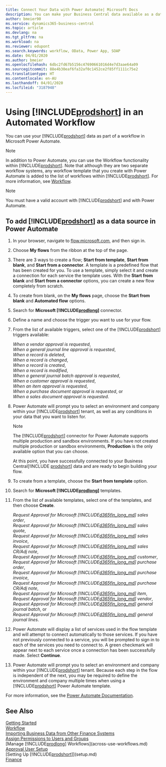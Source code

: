 ```yaml
---
title: Connect Your Data with Power Automate| Microsoft Docs
description: You can make your Business Central data available as a data source and specify an OData URL of your web services to build an automated workflow.
author: bmeier90
ms.service: dynamics365-business-central
ms.topic: article
ms.devlang: na
ms.tgt_pltfrm: na
ms.workload: na
ms.reviewer: edupont
ms.search.keywords: workflow, OData, Power App, SOAP
ms.date: 04/01/2020
ms.author: bmeier
ms.openlocfilehash: 6dbc2fd67b5156c47690661016d4e7d3aae64a09
ms.sourcegitcommit: 88e4b30eaf6fa32af0c1452ce2f85ff1111c75e2
ms.translationtype: HT
ms.contentlocale: en-AU
ms.lasthandoff: 04/01/2020
ms.locfileid: "3187948"
---
```

# <a name="using-prodshort-in-an-automated-workflow"></a>Using [!INCLUDE[prodshort](includes/prodshort.md)] in an Automated Workflow

You can use your [!INCLUDE[prodshort](includes/prodshort.md)] data as part of a workflow in Microsoft Power Automate.

> [!NOTE]
> In addition to Power Automate, you can use the Workflow functionality within [!INCLUDE[prodshort](includes/prodshort.md)]. Note that although they are two separate workflow systems, any workflow template that you create with Power Automate is added to the list of workflows  within [!INCLUDE[prodshort](includes/prodshort.md)]. For more information, see [Workflow](across-workflow.md).  

> [!NOTE]  
> You must have a valid account with [!INCLUDE[prodshort](includes/prodshort.md)] and with Power Automate.  

## <a name="to-add-prodshort-as-a-data-source-in-power-automate"></a>To add [!INCLUDE[prodshort](includes/prodshort.md)] as a data source in Power Automate

1. In your browser, navigate to [flow.microsoft.com](https://flow.microsoft.com), and then sign in.
2. Choose **My flows** from the ribbon at the top of the page.
3. There are 3 ways to create a flow; **Start from template**, **Start from blank**, and **Start from a connector**. A template is a predefined flow that has been created for you. To use a template, simply select it and create a connection for each service the template uses. With the **Start from blank** and **Start from a connector** options, you can create a new flow completely from scratch.
4. To create from blank, on the **My flows** page, choose the **Start from blank** and **Automated flow** options.
5. Search for **Microsoft [!INCLUDE[prodlong](includes/prodlong.md)]** connector.
6. Define a name and choose the trigger you want to use for your flow.
7. From the list of available triggers, select one of the [!INCLUDE[prodshort](includes/prodshort.md)] triggers available:  

    *When a vendor approval is requested*,  
    *When a general journal line approval is requested*,  
    *When a record is deleted*,  
    *When a record is changed*,  
    *When a record is created*,  
    *When a record is modified*,  
    *When a general journal batch approval is requested*,  
    *When a customer approval is requested*,  
    *When an item approval is requested*,  
    *When a purchase document approval is requested*, or  
    *When a sales document approval is requested*.

8. Power Automate will prompt you to select an environment and company within your [!INCLUDE[prodshort](includes/prodshort.md)] tenant, as well as any conditions in your data that you want to listen for.

    > [!NOTE]
    > The [!INCLUDE[prodshort](includes/prodshort.md)] connector for Power Automate supports multiple production and sandbox environments. If you have not created multiple production or sandbox environments, **Production** is the only available option that you can choose.  

    At this point, you have successfully connected to your Business Central[!INCLUDE [prodshort](includes/prodshort.md)] data and are ready to begin building your flow.

9. To create from a template, choose the **Start from template** option.
10. Search for **Microsoft [!INCLUDE[prodlong](includes/prodlong.md)]** templates.
11. From the list of available templates, select one of the templates, and then choose **Create**.  

    *Request Approval for Microsoft [!INCLUDE[d365fin_long_md](includes/d365fin_long_md.md)] sales order*,  
    *Request Approval for Microsoft [!INCLUDE[d365fin_long_md](includes/d365fin_long_md.md)] sales quote*,  
    *Request Approval for Microsoft [!INCLUDE[d365fin_long_md](includes/d365fin_long_md.md)] sales invoice*,  
    *Request Approval for Microsoft [!INCLUDE[d365fin_long_md](includes/d365fin_long_md.md)] sales CR/Adj note*,  
    *Request Approval for Microsoft [!INCLUDE[d365fin_long_md](includes/d365fin_long_md.md)] customer*,  
    *Request Approval for Microsoft [!INCLUDE[d365fin_long_md](includes/d365fin_long_md.md)] purchase order*,  
    *Request Approval for Microsoft [!INCLUDE[d365fin_long_md](includes/d365fin_long_md.md)] purchase invoice*,  
    *Request Approval for Microsoft [!INCLUDE[d365fin_long_md](includes/d365fin_long_md.md)] purchase CR/Adj note*,  
    *Request Approval for Microsoft [!INCLUDE[d365fin_long_md](includes/d365fin_long_md.md)] item*,  
    *Request Approval for Microsoft [!INCLUDE[d365fin_long_md](includes/d365fin_long_md.md)] vendor*,  
    *Request Approval for Microsoft [!INCLUDE[d365fin_long_md](includes/d365fin_long_md.md)] general journal batch*, or    
    *Request Approval for Microsoft [!INCLUDE[d365fin_long_md](includes/d365fin_long_md.md)] general journal lines*.  
12. Power Automate will display a list of services used in the flow template and will attempt to connect automatically to those services. If you have not previously connected to a service, you will be prompted to sign in to each of the services you need to connect to. A green checkmark will appear next to each service once a connection has been successfully made. Select **Continue**.
13. Power Automate will prompt you to select an environment and company within your [!INCLUDE[prodshort](includes/prodshort.md)] tenant. Because each step in the flow is independent of the next, you may be required to define the environment and company multiple times when using a [!INCLUDE[prodshort](includes/prodshort.md)] Power Automate template.

For more information, see the [Power Automate Documentation](/power-automate/getting-started).

## <a name="see-also"></a>See Also

[Getting Started](product-get-started.md)  
[Workflow](across-workflow.md)  
[Importing Business Data from Other Finance Systems](across-import-data-configuration-packages.md)  
[Assign Permissions to Users and Groups](ui-define-granular-permissions.md)  
[Manage [!INCLUDE[prodlong](includes/prodlong.md)] Workflows](across-use-workflows.md)  
[Approval User Setup](across-how-to-set-up-approval-users.md)  
[Setting Up [!INCLUDE[prodshort](includes/prodshort.md)]](setup.md)  
[Finance](finance.md)  
